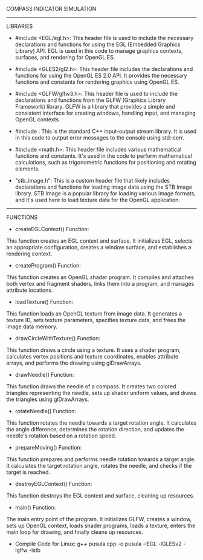 COMPASS INDICATOR SIMULATION
**********************************************************
LIBRARIES

* #include <EGL/egl.h>: This header file is used to include the necessary declarations and functions for using the EGL (Embedded Graphics Library) API. EGL is used in this code to manage graphics contexts, surfaces, and rendering for OpenGL ES.

* #include <GLES2/gl2.h>: This header file includes the declarations and functions for using the OpenGL ES 2.0 API. It provides the necessary functions and constants for rendering graphics using OpenGL ES.

* #include <GLFW/glfw3.h>: This header file is used to include the declarations and functions from the GLFW (Graphics Library Framework) library. GLFW is a library that provides a simple and consistent interface for creating windows, handling input, and managing OpenGL contexts.

* #include <iostream>: This is the standard C++ input-output stream library. It is used in this code to output error messages to the console using std::cerr.

* #include <math.h>: This header file includes various mathematical functions and constants. It's used in the code to perform mathematical calculations, such as trigonometric functions for positioning and rotating elements.

* "stb_image.h": This is a custom header file that likely includes declarations and functions for loading image data using the STB Image library. STB Image is a popular library for loading various image formats, and it's used here to load texture data for the OpenGL application.
**********************************************************
FUNCTIONS

* createEGLContext() Function:
  
This function creates an EGL context and surface. It initializes EGL, selects an appropriate configuration, creates a window surface, and establishes a rendering context.



* createProgram() Function:

This function creates an OpenGL shader program. It compiles and attaches both vertex and fragment shaders, links them into a program, and manages attribute locations.

* loadTexture() Function:

This function loads an OpenGL texture from image data. It generates a texture ID, sets texture parameters, specifies texture data, and frees the image data memory.

* drawCircleWithTexture() Function:

This function draws a circle using a texture. It uses a shader program, calculates vertex positions and texture coordinates, enables attribute arrays, and performs the drawing using glDrawArrays.

* drawNeedle() Function:

This function draws the needle of a compass. It creates two colored triangles representing the needle, sets up shader uniform values, and draws the triangles using glDrawArrays.

* rotateNeedle() Function:

This function rotates the needle towards a target rotation angle. It calculates the angle difference, determines the rotation direction, and updates the needle's rotation based on a rotation speed.

* prepareMoving() Function:

This function prepares and performs needle rotation towards a target angle. It calculates the target rotation angle, rotates the needle, and checks if the target is reached.

* destroyEGLContext() Function:

This function destroys the EGL context and surface, cleaning up resources.

* main() Function:

The main entry point of the program. It initializes GLFW, creates a window, sets up OpenGL context, loads shader programs, loads a texture, enters the main loop for drawing, and finally cleans up resources.

* Compile Code for Linux:
g++ pusula.cpp -o pusula -lEGL -lGLESv2 -lglfw -lstb










